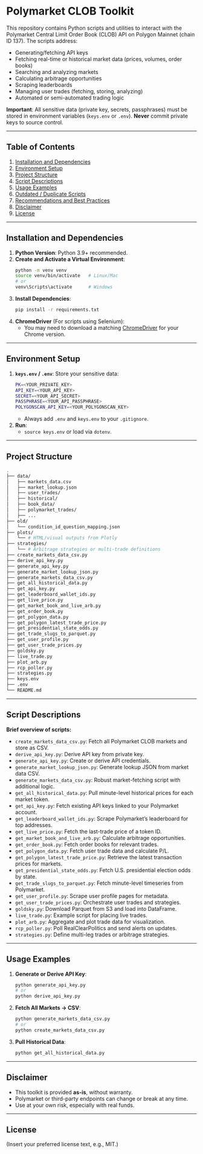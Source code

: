 
# Polymarket CLOB Toolkit

This repository contains Python scripts and utilities to interact with the Polymarket Central Limit Order Book (CLOB) API on Polygon Mainnet (chain ID 137). The scripts address:

- Generating/fetching API keys
- Fetching real-time or historical market data (prices, volumes, order books)
- Searching and analyzing markets
- Calculating arbitrage opportunities
- Scraping leaderboards
- Managing user trades (fetching, storing, analyzing)
- Automated or semi-automated trading logic

**Important**: All sensitive data (private key, secrets, passphrases) must be stored in environment variables (`keys.env` or `.env`). **Never** commit private keys to source control.

---

## Table of Contents
1. [Installation and Dependencies](#installation-and-dependencies)
2. [Environment Setup](#environment-setup)
3. [Project Structure](#project-structure)
4. [Script Descriptions](#script-descriptions)
5. [Usage Examples](#usage-examples)
6. [Outdated / Duplicate Scripts](#outdated--duplicate-scripts)
7. [Recommendations and Best Practices](#recommendations-and-best-practices)
8. [Disclaimer](#disclaimer)
9. [License](#license)

---

## Installation and Dependencies

1. **Python Version**: Python 3.9+ recommended.
2. **Create and Activate a Virtual Environment**:
    ```bash
    python -m venv venv
    source venv/bin/activate   # Linux/Mac
    # or
    venv\Scripts\activate      # Windows
    ```
3. **Install Dependencies**:
    ```bash
    pip install -r requirements.txt
    ```
4. **ChromeDriver** (For scripts using Selenium):
    - You may need to download a matching [ChromeDriver](https://sites.google.com/chromium.org/driver/) for your Chrome version.

---

## Environment Setup

1. **`keys.env` / `.env`**:
    Store your sensitive data:
    ```bash
    PK=<YOUR_PRIVATE_KEY>
    API_KEY=<YOUR_API_KEY>
    SECRET=<YOUR_API_SECRET>
    PASSPHRASE=<YOUR_API_PASSPHRASE>
    POLYGONSCAN_API_KEY=<YOUR_POLYGONSCAN_KEY>
    ```
    - Always add `.env` and `keys.env` to your `.gitignore`.
2. **Run**:
    - `source keys.env` or load via `dotenv`.

---

## Project Structure

```bash
.
├── data/
│   ├── markets_data.csv
│   ├── market_lookup.json
│   ├── user_trades/
│   ├── historical/
│   ├── book_data/
│   ├── polymarket_trades/
│   ├── ...
├── old/
│   └── condition_id_question_mapping.json
├── plots/
│   └── # HTML/visual outputs from Plotly
├── strategies/
│   └── # Arbitrage strategies or multi-trade definitions
├── create_markets_data_csv.py
├── derive_api_key.py
├── generate_api_key.py
├── generate_market_lookup_json.py
├── generate_markets_data_csv.py
├── get_all_historical_data.py
├── get_api_key.py
├── get_leaderboard_wallet_ids.py
├── get_live_price.py
├── get_market_book_and_live_arb.py
├── get_order_book.py
├── get_polygon_data.py
├── get_polygon_latest_trade_price.py
├── get_presidential_state_odds.py
├── get_trade_slugs_to_parquet.py
├── get_user_profile.py
├── get_user_trade_prices.py
├── goldsky.py
├── live_trade.py
├── plot_arb.py
├── rcp_poller.py
├── strategies.py
├── keys.env
├── .env
└── README.md
```

---

## Script Descriptions

**Brief overview of scripts:**
- `create_markets_data_csv.py`: Fetch all Polymarket CLOB markets and store as CSV.
- `derive_api_key.py`: Derive API key from private key.
- `generate_api_key.py`: Create or derive API credentials.
- `generate_market_lookup_json.py`: Generate lookup JSON from market data CSV.
- `generate_markets_data_csv.py`: Robust market-fetching script with additional logic.
- `get_all_historical_data.py`: Pull minute-level historical prices for each market token.
- `get_api_key.py`: Fetch existing API keys linked to your Polymarket account.
- `get_leaderboard_wallet_ids.py`: Scrape Polymarket’s leaderboard for top addresses.
- `get_live_price.py`: Fetch the last-trade price of a token ID.
- `get_market_book_and_live_arb.py`: Calculate arbitrage opportunities.
- `get_order_book.py`: Fetch order books for relevant trades.
- `get_polygon_data.py`: Fetch user trade data and calculate P/L.
- `get_polygon_latest_trade_price.py`: Retrieve the latest transaction prices for markets.
- `get_presidential_state_odds.py`: Fetch U.S. presidential election odds by state.
- `get_trade_slugs_to_parquet.py`: Fetch minute-level timeseries from Polymarket.
- `get_user_profile.py`: Scrape user profile pages for metadata.
- `get_user_trade_prices.py`: Orchestrate user trades and strategies.
- `goldsky.py`: Download Parquet from S3 and load into DataFrame.
- `live_trade.py`: Example script for placing live trades.
- `plot_arb.py`: Aggregate and plot trade data for visualization.
- `rcp_poller.py`: Poll RealClearPolitics and send alerts on updates.
- `strategies.py`: Define multi-leg trades or arbitrage strategies.

---

## Usage Examples

1. **Generate or Derive API Key**:
    ```bash
    python generate_api_key.py
    # or
    python derive_api_key.py
    ```

2. **Fetch All Markets → CSV**:
    ```bash
    python generate_markets_data_csv.py
    # or
    python create_markets_data_csv.py
    ```

3. **Pull Historical Data**:
    ```bash
    python get_all_historical_data.py
    ```

---

## Disclaimer

- This toolkit is provided **as-is**, without warranty.
- Polymarket or third-party endpoints can change or break at any time.
- Use at your own risk, especially with real funds.

---

## License

(Insert your preferred license text, e.g., MIT.)
